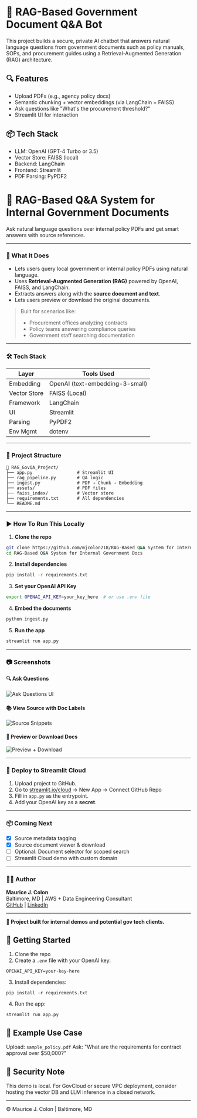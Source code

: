 # 🧠 RAG-Based Government Document Q&A Bot


This project builds a secure, private AI chatbot that answers natural language questions from government documents such as policy manuals, SOPs, and procurement guides using a Retrieval-Augmented Generation (RAG) architecture.


## 🔍 Features
- Upload PDFs (e.g., agency policy docs)
- Semantic chunking + vector embeddings (via LangChain + FAISS)
- Ask questions like "What's the procurement threshold?"
- Streamlit UI for interaction


## 📦 Tech Stack
- LLM: OpenAI (GPT-4 Turbo or 3.5)
- Vector Store: FAISS (local)
- Backend: LangChain
- Frontend: Streamlit
- PDF Parsing: PyPDF2

# 📄 RAG-Based Q&A System for Internal Government Documents

Ask natural language questions over internal policy PDFs and get smart answers with source references.

---

### 🧠 What It Does
- Lets users query local government or internal policy PDFs using natural language.
- Uses **Retrieval-Augmented Generation (RAG)** powered by OpenAI, FAISS, and LangChain.
- Extracts answers along with the **source document and text**.
- Lets users preview or download the original documents.

> Built for scenarios like:
> - Procurement offices analyzing contracts
> - Policy teams answering compliance queries
> - Government staff searching documentation

---

### 🛠️ Tech Stack

| Layer        | Tools Used                       |
|--------------|----------------------------------|
| Embedding    | OpenAI (text-embedding-3-small) |
| Vector Store | FAISS (Local)                   |
| Framework    | LangChain                       |
| UI           | Streamlit                       |
| Parsing      | PyPDF2                          |
| Env Mgmt     | dotenv                          |

---

### 📂 Project Structure
```
📁 RAG_GovQA_Project/
├── app.py                 # Streamlit UI
├── rag_pipeline.py        # QA logic
├── ingest.py              # PDF → Chunk → Embedding
├── assets/                # PDF files
├── faiss_index/           # Vector store
├── requirements.txt       # All dependencies
└── README.md
```

---

### ▶️ How To Run This Locally

1. **Clone the repo**
```bash
git clone https://github.com/mjcolon218/RAG-Based Q&A System for Internal Government Docs.git
cd RAG-Based Q&A System for Internal Government Docs
```

2. **Install dependencies**
```bash
pip install -r requirements.txt
```

3. **Set your OpenAI API Key**
```bash
export OPENAI_API_KEY=your_key_here  # or use .env file
```

4. **Embed the documents**
```bash
python ingest.py
```

5. **Run the app**
```bash
streamlit run app.py
```

---

### 📷 Screenshots

#### 🔍 Ask Questions
![Ask Questions UI](assets/screenshots/ui.png)

#### 📚 View Source with Doc Labels
![Source Snippets](assets/screenshots/pdfimage.png)

#### 📁 Preview or Download Docs
![Preview + Download](assets/screenshots/download.png)



---

### 🚀 Deploy to Streamlit Cloud
1. Upload project to GitHub.
2. Go to [streamlit.io/cloud](https://streamlit.io/cloud) → New App → Connect GitHub Repo
3. Fill in `app.py` as the entrypoint.
4. Add your OpenAI key as a **secret**.

---

### 📦 Coming Next
- [x] Source metadata tagging
- [x] Source document viewer & download
- [ ] Optional: Document selector for scoped search
- [ ] Streamlit Cloud demo with custom domain

---

### 🧑‍💼 Author
**Maurice J. Colon**  
Baltimore, MD | AWS + Data Engineering Consultant  
[GitHub](https://github.com/mjcolon218) | [LinkedIn](https://linkedin.com/in/mauricejcolon)  

---

**🔐 Project built for internal demos and potential gov tech clients.**

## 🚀 Getting Started
1. Clone the repo
2. Create a `.env` file with your OpenAI key:
```
OPENAI_API_KEY=your-key-here
```
3. Install dependencies:
```
pip install -r requirements.txt
```
4. Run the app:
```
streamlit run app.py
```


## 🧠 Example Use Case
Upload: `sample_policy.pdf`
Ask: "What are the requirements for contract approval over $50,000?"


## 🔐 Security Note
This demo is local. For GovCloud or secure VPC deployment, consider hosting the vector DB and LLM inference in a closed network.


---


© Maurice J. Colon | Baltimore, MD
```